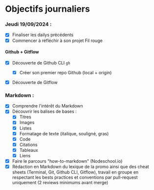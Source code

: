 # Objectifs journaliers

### Jeudi 19/09/2024 :

- [x] Finaliser les dailys précédents
- [x] Commencer à réfléchir à son projet Fil rouge

#### Github + Gitflow

- [x] Découverte de Github CLI `gh`

  - [x] Créer son premier repo Github (local + origin)

- [x] Découverte de Gitflow

### Markdown :

- [x] Comprendre l'intérêt du Markdown
- [x] Découvrir les balises de bases :
  - [x] Titres
  - [x] Images
  - [x] Listes
  - [x] Formatage de texte (italique, souligné, gras)
  - [x] Code
  - [x] Citations
  - [x] Tableaux
  - [x] Liens
- [x] Faire le parcours "how-to-markdown" (Nodeschool.io)
- [x] Rédaction en Markdown du lexique de la promo ainsi que des cheat sheets (Terminal, Git, Github CLI, Gitflow), travail en groupe en respectant les bests practices et conventions par pull-request uniquement (2 reviews minimums avant merge)